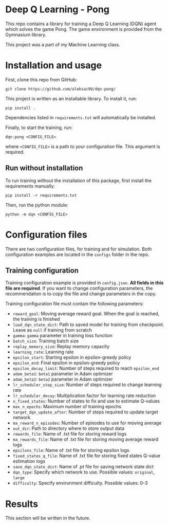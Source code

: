 # Deep Q Learning - Pong

This repo contains a library for training a Deep Q Learning (DQN) agent which solves the game Pong. The game environment is provided from the Gymnasium library.

This project was a part of my Machine Learning class.

# Installation and usage

First, clone this repo from GitHub:

```shell
git clone https://github.com/aleksac99/dqn-pong/
```

This project is written as an installable library. To install it, run:

```shell
pip install .
```

Dependencies listed in `requirements.txt` will automatically be installed.

Finally, to start the training, run:

```shell
dqn-pong <CONFIG_FILE>
```

where `<CONFIG_FILE>` is a path to your configuration file. This argument is required.

## Run without installation

To run training without the installation of this package, first install the requirements manually:

```shell
pip install -r requirements.txt
```

Then, run the python module:

```shell
python -m dqn <CONFIG_FILE>
```

# Configuration files

There are two configuration files, for training and for simulation. Both configuration examples are located in the `configs` folder in the repo.

## Training configuration

Training configuration example is provided in `config.json`. **All fields in this file are required**. If you want to change configuration parameters, the recommendation is to copy the file and change parameters in the copy.

Training configuration file must contain the following parameters:

- `reward_goal`: Moving average reward goal. When the goal is reached, the training is finished
- `load_dqn_state_dict`: Path to saved model for training from checkpoint. Leave as `null` if training from scratch
- `gamma`: `gamma` parameter in training loss function
- `batch_size`: Training batch size
- `replay_memory_size`: Replay memory capacity
- `learning_rate`: Learning rate
- `epsilon_start`: Starting epsilon in epsilon-greedy policy
- `epsilon_end`: Final epsilon in epsilon-greedy policy
- `epsilon_decay_limit`: Number of steps required to reach `epsilon_end`
- `adam_beta1`: `beta1` parameter in Adam optimizer
- `adam_beta2`: `beta2` parameter in Adam optimizer
- `lr_scheduler_step_size`: Number of steps required to change learning rate
- `lr_scheduler_decay`: Multiplication factor for learning rate reduction
- `n_fixed_states`: Number of states to fix and use to estimate Q-values
- `max_n_epochs`: Maximum number of training epochs
- `target_dqn_update_after`: Number of steps required to update target network
- `ma_reward_n_episodes`: Number of episodes to use for moving average
- `out_dir`: Path to directory where to store output data
- `rewards_file`: Name of .txt file for storing reward logs
- `ma_rewards_file`: Name of .txt file for storing moving average reward logs
- `epsilons_file`: Name of .txt file for storing epsilon logs
- `fixed_states_q_file`: Name of .txt file for storing fixed states Q-value estimation logs
- `save_dqn_state_dict`: Name of .pt file for saving network state dict
- `dqn_type`: Specify which network to use. Possible values: `original`, `large`
- `difficulty`: Specify environment difficulty. Possible values: 0-3

# Results

This section will be written in the future.